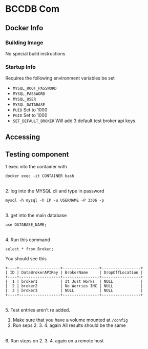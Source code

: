 # BCCDB Com

## Docker Info

### Building Image
No special build instructions

### Startup Info
Requires the following environment variables be set 
* `MYSQL_ROOT_PASSWORD`
* `MYSQL_PASSWORD`
* `MYSQL_USER`
* `MYSQL_DATABASE`
* `PUID` Set to 1000
* `PGID` Set to 1000
* `SET_DEFAULT_BROKER` Will add 3 default test broker api keys

## Accessing

## Testing component

1 exec into the container with
 ```
 docker exec -it CONTAINER bash
 ```
 <br/>2. log into the MYSQL cli and type in password
 ```
 mysql -h mysql -h IP -u USERNAME -P 3306 -p
 ```
 <br/>3. get into the main database
 ```
 use DATABASE_NAME;
 ```
 <br/>4. Run this command
 ```
 select * from Broker;
 ```
 You should see this
 ```
 +----+------------------+----------------+-----------------+
| ID | DataBrokerAPIKey | BrokerName     | DropOffLocation |
+----+------------------+----------------+-----------------+
|  1 | broker1          | It Just Works  | NULL            |
|  2 | broker2          | No Worries INC | NULL            |
|  3 | broker3          | NULL           | NULL            |
+----+------------------+----------------+-----------------+
 ```
 <br/>5. Test entries aren't re added. 
1. Make sure that you have a volume mounted at ```/config```
2. Run seps 2. 3. 4. again All results should be the same

<br/>6. Run steps on 2. 3. 4. again on a remote host
